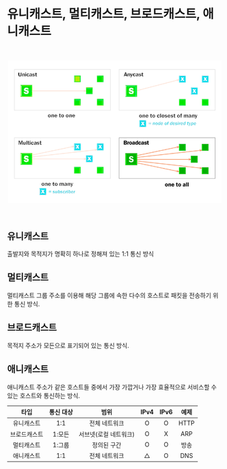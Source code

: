 # 유니캐스트, 멀티캐스트, 브로드캐스트, 애니캐스트

&nbsp;

<img src="../images/cast.png" alt="cast" width="500" style="margin-left: auto; margin-right: auto; display: block;"/>

&nbsp;
## 유니캐스트

출발지와 목적지가 명확히 하나로 정해져 있는 1:1 통신 방식

## 멀티캐스트

멀티캐스트 그룹 주소를 이용해 해당 그룹에 속한 다수의 호스트로 패킷을 전송하기 위한 통신 방식.

## 브로드캐스트

목적지 주소가 모든으로 표기되어 있는 통신 방식.

## 애니캐스트

애니캐스트 주소가 같은 호스트들 중에서 가장 가깝거나 가장 효율적으로 서비스할 수 있는 호스트와 통신하는 방식.

|타입|통신 대상|범위|IPv4|IPv6|예제|
|:---:|:---:|:---:|:---:|:---:|:---:|
|유니캐스트|1:1|전체 네트워크|O|O|HTTP|
|브로드캐스트|1:모든|서브넷(로컬 네트워크)|O|X|ARP|
|멀티캐스트|1:그룹|정의된 구간|O|O|방송|
|애니캐스트|1:1|전체 네트워크|△|O|DNS|



